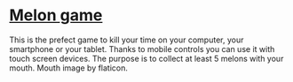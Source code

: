 # [Melon game](https://stelios333.github.io/melon)
This is the prefect game to kill your time on your computer, your smartphone or your tablet. Thanks to mobile controls you can use it with touch screen devices. The purpose is to collect at least 5 melons with your mouth. Mouth image by flaticon.
